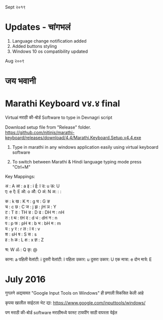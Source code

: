 Sept २०१९
# Updates - चांगभलं
1. Language change notification added
2. Added buttons styling
3. Windows 10 os compatibility updated

Aug २००९
# जय भवानी

# Marathi Keyboard v४.४ final
Virtual मराठी की-बोर्ड Software to type in Devnagri script

Download setup file from "Release" folder.
https://github.com/nitinjs/marathi-keyboard/releases/download/4.4/Marathi.Keyboard.Setup.v4.4.exe

1. Type in marathi in any windows application easily using virtual keyboard software

2. To switch between Marathi & Hindi language typing mode press "Ctrl+M"

Key Mappings:

अ : A    आ : a    इ : i    ई: I    उ: u    ऊ: U   
ए: e    ऐ: E    ओ: o    औ: O    अं: N    अ: : :

क : k    ख : K    ग : g    घ : G    ङ    
च : c    छ : C    ज : j    झ : jH    ञ : Y   
ट : T    ठ : TH    ड : D    ढ : DH    ण : nH   
त : t    थ : tH    द : d    ध : dH    न : n   
प : p    फ : pH    ब : b    भ : bH    म : m   
य : y    र : r    ल : l    व : v   
श : sH    ष : S    स : s   
ह : h    ळ : L    क्ष : x    ज्ञ : Z

श्र: W    ॐ : Q    कृ: @

काना: a
पहिली वेलांटी: i
दुसरी वेलांटी: I
पहिला उकार: u
दुसरा उकार: U
एक मात्रा: e
दोन मात्रे: E


# July 2016
गुगलने अद्ययावत "Google Input Tools on Windows" ही प्रणाली विकसित केली आहे

कृपया खालील साईटला भेट द्या:
https://www.google.com/inputtools/windows/

पण मराठी की-बोर्ड software मराठीमध्ये फास्ट टायपींग साठी वापरता येईल
